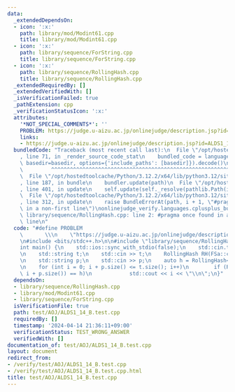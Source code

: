```yaml
---
data:
  _extendedDependsOn:
  - icon: ':x:'
    path: library/mod/Modint61.cpp
    title: library/mod/Modint61.cpp
  - icon: ':x:'
    path: library/sequence/ForString.cpp
    title: library/sequence/ForString.cpp
  - icon: ':x:'
    path: library/sequence/RollingHash.cpp
    title: library/sequence/RollingHash.cpp
  _extendedRequiredBy: []
  _extendedVerifiedWith: []
  _isVerificationFailed: true
  _pathExtension: cpp
  _verificationStatusIcon: ':x:'
  attributes:
    '*NOT_SPECIAL_COMMENTS*': ''
    PROBLEM: https://judge.u-aizu.ac.jp/onlinejudge/description.jsp?id=ALDS1_14_B
    links:
    - https://judge.u-aizu.ac.jp/onlinejudge/description.jsp?id=ALDS1_14_B
  bundledCode: "Traceback (most recent call last):\n  File \"/opt/hostedtoolcache/Python/3.12.2/x64/lib/python3.12/site-packages/onlinejudge_verify/documentation/build.py\"\
    , line 71, in _render_source_code_stat\n    bundled_code = language.bundle(stat.path,\
    \ basedir=basedir, options={'include_paths': [basedir]}).decode()\n          \
    \         ^^^^^^^^^^^^^^^^^^^^^^^^^^^^^^^^^^^^^^^^^^^^^^^^^^^^^^^^^^^^^^^^^^^^^^^^^^^^^^^^^\n\
    \  File \"/opt/hostedtoolcache/Python/3.12.2/x64/lib/python3.12/site-packages/onlinejudge_verify/languages/cplusplus.py\"\
    , line 187, in bundle\n    bundler.update(path)\n  File \"/opt/hostedtoolcache/Python/3.12.2/x64/lib/python3.12/site-packages/onlinejudge_verify/languages/cplusplus_bundle.py\"\
    , line 401, in update\n    self.update(self._resolve(pathlib.Path(included), included_from=path))\n\
    \  File \"/opt/hostedtoolcache/Python/3.12.2/x64/lib/python3.12/site-packages/onlinejudge_verify/languages/cplusplus_bundle.py\"\
    , line 312, in update\n    raise BundleErrorAt(path, i + 1, \"#pragma once found\
    \ in a non-first line\")\nonlinejudge_verify.languages.cplusplus_bundle.BundleErrorAt:\
    \ library/sequence/RollingHash.cpp: line 2: #pragma once found in a non-first\
    \ line\n"
  code: "#define PROBLEM                                                         \
    \       \\\n    \"https://judge.u-aizu.ac.jp/onlinejudge/description.jsp?id=ALDS1_14_B\"\
    \n#include <bits/stdc++.h>\n\n#include \"library/sequence/RollingHash.cpp\"\n\n\
    int main() {\n    std::ios::sync_with_stdio(false);\n    std::cin.tie(nullptr);\n\
    \n    std::string t;\n    std::cin >> t;\n    RollingHash RH(FSa::change(t));\n\
    \n    std::string p;\n    std::cin >> p;\n    auto h = RollingHash<char>::full_hash(FSa::change(p));\n\
    \n    for (int i = 0; i + p.size() <= t.size(); i++)\n        if (RH.get_hash(i,\
    \ i + p.size()) == h)\n            std::cout << i << \"\\n\";\n}"
  dependsOn:
  - library/sequence/RollingHash.cpp
  - library/mod/Modint61.cpp
  - library/sequence/ForString.cpp
  isVerificationFile: true
  path: test/AOJ/ALDS1_14_B.test.cpp
  requiredBy: []
  timestamp: '2024-04-14 21:36:11+09:00'
  verificationStatus: TEST_WRONG_ANSWER
  verifiedWith: []
documentation_of: test/AOJ/ALDS1_14_B.test.cpp
layout: document
redirect_from:
- /verify/test/AOJ/ALDS1_14_B.test.cpp
- /verify/test/AOJ/ALDS1_14_B.test.cpp.html
title: test/AOJ/ALDS1_14_B.test.cpp
---
```

